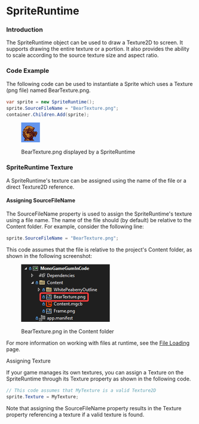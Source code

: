 # SpriteRuntime

### Introduction

The SpriteRuntime object can be used to draw a Texture2D  to screen. It supports drawing the entire texture or a portion. It also provides the ability to scale according to the source texture size and aspect ratio.

### Code Example

The following code can be used to instantiate a Sprite which uses a Texture (png file) named BearTexture.png.

```csharp
var sprite = new SpriteRuntime();
sprite.SourceFileName = "BearTexture.png";
container.Children.Add(sprite);
```

<figure><img src="../../.gitbook/assets/image (1) (1) (1) (1) (1) (1) (1) (1) (1) (1) (1) (1).png" alt=""><figcaption><p>BearTexture.png displayed by a SpriteRuntime</p></figcaption></figure>

### SpriteRuntime Texture

A SpriteRuntime's texture can be assigned using the name of the file or a direct Texture2D reference.&#x20;

#### Assigning SourceFileName

The SourceFileName property is used to assign the SpriteRuntime's texture using a file name. The name of the file should (by default) be relative to the Content folder. For example, consider the following line:

```csharp
sprite.SourceFileName = "BearTexture.png";
```

This code assumes that the file is relative to the project's Content folder, as shown in the following screenshot:

<figure><img src="../../.gitbook/assets/image (1) (1) (1) (1) (1) (1) (1) (1) (1) (1) (1) (1) (1).png" alt=""><figcaption><p>BearTexture.png in the Content folder</p></figcaption></figure>

For more information on working with files at runtime, see the [File Loading](../file-loading.md) page.

Assigning Texture

If your game manages its own textures, you can assign a Texture on the SpriteRuntime through its Texture property as shown in the following code.

```csharp
// This code assumes that MyTexture is a valid Texture2D
sprite.Texture = MyTexture;
```

Note that assigning the SourceFileName property results in the Texture property referencing a texture if a valid texture is found.
